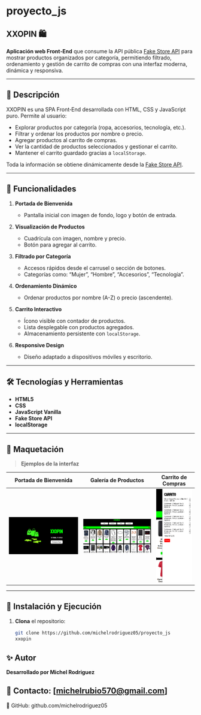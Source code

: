 # proyecto_js

## XXOPIN 🛍️

**Aplicación web Front‑End** que consume la API pública [Fake Store API](https://fakestoreapi.com/products) para mostrar productos organizados por categoría, permitiendo filtrado, ordenamiento y gestión de carrito de compras con una interfaz moderna, dinámica y responsiva.

---

## 📖 Descripción

XXOPIN es una SPA Front‑End desarrollada con HTML, CSS y JavaScript puro. Permite al usuario:

- Explorar productos por categoría (ropa, accesorios, tecnología, etc.).
- Filtrar y ordenar los productos por nombre o precio.
- Agregar productos al carrito de compras.
- Ver la cantidad de productos seleccionados y gestionar el carrito.
- Mantener el carrito guardado gracias a `localStorage`.

Toda la información se obtiene dinámicamente desde la [Fake Store API](https://fakestoreapi.com/products).

---

## 🚀 Funcionalidades

1. **Portada de Bienvenida**  
   - Pantalla inicial con imagen de fondo, logo y botón de entrada.

2. **Visualización de Productos**  
   - Cuadrícula con imagen, nombre y precio.
   - Botón para agregar al carrito.

3. **Filtrado por Categoría**  
   - Accesos rápidos desde el carrusel o sección de botones.
   - Categorías como: “Mujer”, “Hombre”, “Accesorios”, “Tecnología”.

4. **Ordenamiento Dinámico**  
   - Ordenar productos por nombre (A-Z) o precio (ascendente).

5. **Carrito Interactivo**  
   - Ícono visible con contador de productos.
   - Lista desplegable con productos agregados.
   - Almacenamiento persistente con `localStorage`.

6. **Responsive Design**  
   - Diseño adaptado a dispositivos móviles y escritorio.

---

## 🛠 Tecnologías y Herramientas

- **HTML5**  
- **CSS**  
- **JavaScript Vanilla**  
- **Fake Store API**  
- **localStorage**

---

## 🎨 Maquetación

> **Ejemplos de la interfaz**

| Portada de Bienvenida | Galería de Productos | Carrito de Compras |
|:---------------------:|:--------------------:|:------------------:|
| ![Portada](./img/portada.png) | ![Galería](./img/galeria.png) | ![Carrito](./img/carrito.png) |

---

## 🚀 Instalación y Ejecución

1. **Clona** el repositorio:
   ```bash
   git clone https://github.com/michelrodriguez05/proyecto_js
   xxopin

## ✨ Autor

**Desarrollado por Michel Rodriguez**

📧 Contacto: [michelrubio570@gmail.com]
---
🔗 GitHub: github.com/michelrodriguez05
